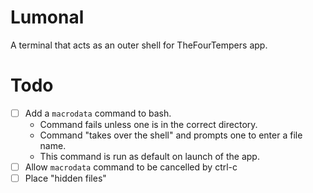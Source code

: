 # Lumonal

A terminal that acts as an outer shell for TheFourTempers app.

# Todo

- [ ] Add a `macrodata` command to bash.
    - Command fails unless one is in the correct directory.
    - Command "takes over the shell" and prompts one to enter a file name.
    - This command is run as default on launch of the app.
- [ ] Allow `macrodata` command to be cancelled by ctrl-c
- [ ] Place "hidden files"